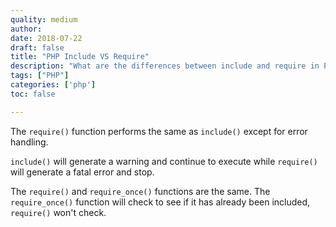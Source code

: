 ```yaml
---
quality: medium
author:
date: 2018-07-22
draft: false
title: "PHP Include VS Require"
description: "What are the differences between include and require in PHP"
tags: ["PHP"]
categories: ['php']
toc: false

---
```


The `require()` function performs the same as `include()` except for error handling.

`include()` will generate a warning and continue to execute while `require()` will generate a fatal error and stop.

The `require()` and `require_once()` functions are the same. The `require_once()` function will check to see if it has already been included, `require()` won't check.
